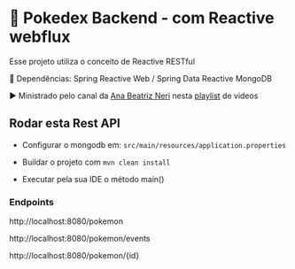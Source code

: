 # :penguin: Pokedex Backend - com Reactive webflux

Esse projeto utiliza o conceito de Reactive RESTful

:large_blue_circle: Dependências: Spring Reactive Web / Spring Data Reactive MongoDB

:arrow_forward: Ministrado pelo canal da [Ana Beatriz Neri](https://www.youtube.com/channel/UCBjoWT-P17Bl66D52RwqdGA) nesta [playlist](https://www.youtube.com/watch?v=7DbPSiA4ENg&list=PLmdyvKzGNf-xpnHkvaut7FwlNt3_lsbYz) de videos

## Rodar esta Rest API

- Configurar o mongodb em: `src/main/resources/application.properties` 

- Buildar o projeto com `mvn clean install`

- Executar pela sua IDE o método main()

### Endpoints

http://localhost:8080/pokemon

http://localhost:8080/pokemon/events

http://localhost:8080/pokemon/{id}
